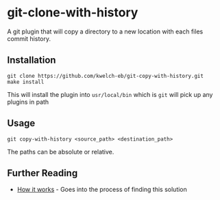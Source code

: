 # git-clone-with-history

A git plugin that will copy a directory to a new location with each files commit history.

## Installation

```
git clone https://github.com/kwelch-eb/git-copy-with-history.git
make install
```

This will install the plugin into `usr/local/bin` which is `git` will pick up any plugins in path

## Usage

`git copy-with-history <source_path> <destination_path>`

The paths can be absolute or relative.

## Further Reading

- [How it works](How-It-Works.md) - Goes into the process of finding this solution
